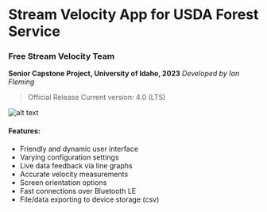 # Stream Velocity App for USDA Forest Service
### Free Stream Velocity Team
**Senior Capstone Project, University of Idaho, 2023**
*Developed by Ian Fleming*

> Official Release
> Current version: 4.0 (LTS)

![alt text](https://lh3.googleusercontent.com/fife/AK0iWDxsUxIMnmsOMfMs2N4Pk1JgVbVOxI9P_tLqtM9djhH7bXMXd-L9fnePAXDvwJwKamM-U1-YRaS-Gd3C_QuNEu3GXa0Bnf5NtWUH58bLhSW4BIB3xEOdrSWethifjmMNXX4gCo1FGtCNK1a7yzwziYos6PKProjttmn_pefOln6Xz8oyn4szl2mo7jhbSMfuVj6qsWnQuU599A64-qlFX6xAYqpeFBb8yO5glZbX6lV-Gj1_lqJOdlldDwHPhD1xDdcGb16QQn0pQBvFH1wzcXYow2X9NvULMRe9s9Uaztg07RgeCkf-9Xagws-1A-FCI5s8bN6rKuLgIgncT6SxQxANZPx_fDK7S3NP98TB_TAM4vlhKy_LVaBdbLHzq10iMFtRE5ckmURCPtppK27X7gA8aVr9l2-UybiTYV-QjnOkfoYCruqFNP8LNV3Pf8V8NJlpaRVo_jaz_g4ShSNmgQ43wso9ZSci4ZEWceGrFs6dPjViWEQVeZ94t8HygLQxILt0A-A7oyJDzujAWvRXzeYG2K7qvvYNkrp9_GS-JXYMwWNypfDFwB1Rm3-OTrxVaNHqQHnrT-IVRMriw19bvKoUY2OJ-ISPAGjkMddwLl1TyQYSEfmahxa_O9E3pWHof4hTy9EJ4RRKEC6F_f_a_15xtTVgSF92iaY7DDortNEKwFeMHegBpEqBr84OteQO2HwmI0PQfCp1-rt7f4zctZwf2saxaTXpuqUtfcMMJjLNwGfVFSRJK8PpxZegP8qk1Eunx2m_Lnd41fxzzdGbsuP4AWO4gfdRll-OHclKo-0dVrZgB-j_8jSWXiAbYsP6XeslKtAkYqBGPccAKsgZaqAvwkZxJHeJ7WirAKfLPZpaoRi1rc5CzCTFaJO_LjC8yYghQy5B7eJGyUpxPAdyZPy6p5Fq0Cqv43NfD4zSGzkA=w1255-h833)

#### Features:
- Friendly and dynamic user interface
- Varying configuration settings
- Live data feedback via line graphs
- Accurate velocity measurements
- Screen orientation options
- Fast connections over Bluetooth LE
- File/data exporting to device storage (csv)
